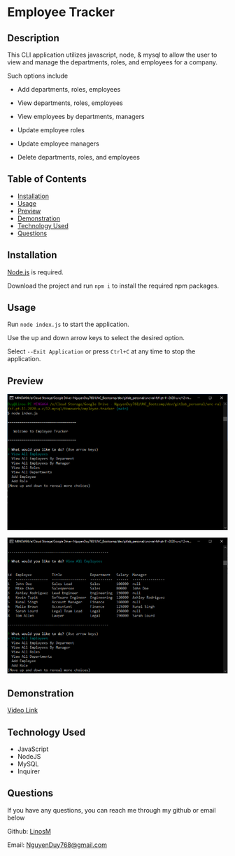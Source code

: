 # Employee Tracker

## Description
    
This CLI application utilizes javascript, node, & mysql to allow the user to view and manage the departments, roles, and employees for a company.

Such options include

  * Add departments, roles, employees

  * View departments, roles, employees

  * View employees by departments, managers

  * Update employee roles

  * Update employee managers

  * Delete departments, roles, and employees

## Table of Contents

* [Installation](#installation)
* [Usage](#usage)
* [Preview](#preview)
* [Demonstration](#demonstration)
* [Technology Used](#tech)
* [Questions](#questions)

## Installation

[Node.js](https://nodejs.org/en/download/) is required. 

Download the project and run `npm i` to install the required npm packages.

## Usage

Run `node index.js` to start the application.

Use the up and down arrow keys to select the desired option.

Select `--Exit Application` or press `Ctrl+C` at any time to stop the application.

## Preview

![preview1](./assets/preview1.png)

![preview2](./assets/preview2.png)

## Demonstration

[Video Link](https://www.youtube.com/watch?v=EbKZBWK-oDQ)

<a name="tech">

## Technology Used

* JavaScript
* NodeJS
* MySQL
* Inquirer

## Questions

If you have any questions, you can reach me through my github or email below

Github: [LinosM](https://github.com/LinosM)

Email: [NguyenDuy768@gmail.com](mailto:NguyenDuy768@gmail.com)
